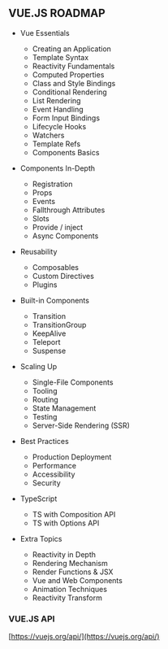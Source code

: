 ## VUE.JS ROADMAP

- Vue Essentials
  - Creating an Application
  - Template Syntax
  - Reactivity Fundamentals
  - Computed Properties
  - Class and Style Bindings
  - Conditional Rendering
  - List Rendering
  - Event Handling
  - Form Input Bindings
  - Lifecycle Hooks
  - Watchers
  - Template Refs
  - Components Basics

- Components In-Depth
  - Registration
  - Props
  - Events
  - Fallthrough Attributes
  - Slots
  - Provide / inject
  - Async Components

- Reusability
  - Composables
  - Custom Directives
  - Plugins

- Built-in Components
  - Transition
  - TransitionGroup
  - KeepAlive
  - Teleport
  - Suspense

- Scaling Up
  - Single-File Components
  - Tooling
  - Routing
  - State Management
  - Testing
  - Server-Side Rendering (SSR)

- Best Practices
  - Production Deployment
  - Performance
  - Accessibility
  - Security

- TypeScript
  - TS with Composition API
  - TS with Options API

- Extra Topics
  - Reactivity in Depth
  - Rendering Mechanism
  - Render Functions & JSX
  - Vue and Web Components
  - Animation Techniques
  - Reactivity Transform

### VUE.JS API

[https://vuejs.org/api/](https://vuejs.org/api/)

